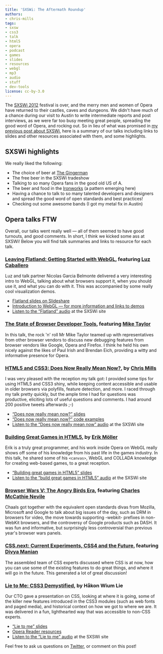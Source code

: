 ```yaml
---
title: 'SXSWi: The Aftermath Roundup'
authors:
- chris-mills
tags:
- sxsw
- css3
- talk
- html5
- opera
- podcast
- games
- slides
- resources
- webgl
- mp3
- audio
- stuff
- dev-tools
license: cc-by-3.0
---
```


<p>The <a href="http://sxsw.com/interactive">SXSWi 2012</a> festival is over, and the merry men and women of Opera have returned to their castles, caves and dungeons. We didn&#39;t have much of a chance during our visit to Austin to write intermediate reports and post interviews, as we were far too busy meeting great people, spreading the good word of Opera, and rocking out. So in lieu of what was promised in <a href="http://my.opera.com/ODIN/blog/2012/03/06/singing-an-opera-at-sxswi-2012">my previous post about SXSWi</a>, here is a summary of our talks including links to slides and other resources associated with them, and some highlights.</p>

<h2>SXSWi highlights</h2>

<p>We really liked the following:</p>

<ul>
	<li>The choice of beer at <a href="http://aus.gingermanpub.com/">The Gingerman</a></li>
	<li>The free beer in the SXSWi tradeshow</li>
	<li>Talking to so many Opera fans in the good old US of A.</li>
	<li>The beer and food in the <a href="http://www.ironworksbbq.com/">Ironworks</a> (a pattern emerging here)</li>
	<li>Having a chance to talk to so many talented developers and designers and spread the good word of open standards and best practices!</li>
	<li>Checking out some awesome bands (I got my metal fix in Austin)</li>
</ul>

<h2>Opera talks FTW</h2>

<p>Overall, our talks went really well — all of them seemed to have good turnouts, and good comments. In short, I think we kicked some ass at SXSWi! Below you will find talk summaries and links to resource for each talk.</p>

<h3><a href="http://lanyrd.com/2012/sxsw-interactive/sppfg/">Leaving Flatland: Getting Started with WebGL</a>, featuring <a href="https://twitter.com/#!/gerbille">Luz Caballero</a></h3>

<p>Luz and talk partner Nicolas Garcia Belmonte delivered a very interesting intro to WebGL, talking about what browsers support it, when you should use it, and what you can do with it. This was accompanied by some really cool visualization demos.</p>

<ul>
	<li><a href="http://www.slideshare.net/philogb/leaving-flatland-getting-started-with-webgl-sxsw-2012">Flatland slides on Slideshare</a></li>
	<li><a href="https://dev.opera.com/articles/view/an-introduction-to-webgl/">Introduction to WebGL — for more information and links to demos</a></li>
	<li><a href="http://schedule.sxsw.com/2012/events/event_IAP10895">Listen to the <q>Flatland</q> audio</a> at the SXSWi site</li>
</ul>

<h3><a href="http://lanyrd.com/2012/sxsw-interactive/spmzy/">The State of Browser Developer Tools</a>, featuring <a href="https://twitter.com/#!/miketaylr">Mike Taylor</a></h3>

<p>In this talk, the rock &#39;n&#39; roll Mr Mike Taylor teamed up with representatives from other browser vendors to discuss new debugging features from browser vendors like Google, Opera and Firefox. I think he held his own nicely against the likes of Paul Irish and Brendan Eich, providing a witty and informative presence for Opera.</p>

<h3><a href="http://lanyrd.com/2012/sxsw-interactive/spmtp/">HTML5 and CSS3: Does Now Really Mean Now?</a>, by <a href="https://twitter.com/#!/chrisdavidmills">Chris Mills</a></h3>

<p>I was very pleased with the reception my talk got: I provided some tips for using HTML5 and CSS3 shiny, while keeping content accessible and usable in older browsers via polyfills, feature detection, and more. I raced through my talk pretty quickly, but the ample time I had for questions was productive, eliciting lots of useful questions and comments. I had around 200 positive tweets afterwards ;-)</p>

<ul>
	<li><a href="http://www.slideshare.net/chrisdavidmills/html5-and-css3-does-now-really-mean-now"><q>Does now really mean now?</q> slides</a></li>
	<li><a href="http://people.opera.com/cmills/css3book/css3-html5-dnrmn.zip"><q>Does now really mean now?</q> code examples</a></li>
	<li><a href="http://schedule.sxsw.com/2012/events/event_IAP10996">Listen to the <q>Does now really mean now</q> audio</a> at the SXSWi site</li>
</ul>

<h3><a href="http://lanyrd.com/2012/sxsw-interactive/spmwk/">Building Great Games in HTML5</a>, by <a href="https://twitter.com/#!/erikjmoller">Erik Möller</a></h3>

<p>Erik is a truly great programmer, and his work inside Opera on WebGL really shows off some of his knowledge from his past life in the games industry. In this talk, he shared some of his <code>&lt;canvas&gt;</code>, WebGL and COLLADA knowledge for creating web-based games, to a great reception.</p>

<ul>
	<li><a href="http://people.opera.com/emoller/2012-03-10-SXSW/slides/"><q>Building great games in HTML5</q> slides</a></li>
	<li><a href="http://schedule.sxsw.com/2012/events/event_IAP10863">Listen to the <q>build great games in HTML5</q> audio</a> at the SXSWi site</li>
</ul>

<h3><a href="http://lanyrd.com/2012/sxsw-interactive/sqbdh/">Browser Wars V: The Angry Birds Era</a>, featuring <a href="https://twitter.com/#!/chaals">Charles McCathie Nevile</a></h3>

<p>Chaals got together with the equivalent open standards divas from Mozilla, Microsoft and Google to talk about big issues of the day, such as DRM in browsers for video, the move towards supporting -webkit- prefixes in non-WebKit browsers, and the controversy of Google products such as DASH. It was fun and informative, but surprisingly less controversial than previous year&#39;s browser wars panels.</p>

<h3><a href="http://lanyrd.com/2012/sxsw-interactive/spkxp/">CSS.next: Current Experiments, CSS4 and the Future</a>, featuring <a href="https://twitter.com/#!/divya">Divya Manian</a></h3>

<p>The assembled team of CSS experts discussed where CSS is at now, how you can use some of the existing features to do great things, and where it will go in the future. This generated a lot of great discussion!</p>

<h3><a href="http://lanyrd.com/2012/sxsw-interactive/sphcd/">Lie to Me: CSS3 Demystified</a>, by Håkon Wium Lie</h3>

<p>Our CTO gave a presentation on CSS, looking at where it is going, some of the killer new features introduced in the CSS3 modules (such as web fonts and paged media), and historical context on how we got to where we are. It was delivered in a fun, lighthearted way that was accessible to non-CSS experts.</p>

<ul>
	<li><a href="http://people.opera.com/howcome/2012/talks/03-13-sxsw-shower.html"><q>Lie to me</q> slides</a></li>
	<li><a href="http://people.opera.com/howcome/2011/reader/">Opera Reader resources</a></li>
	<li><a href="http://schedule.sxsw.com/2012/events/event_IAP11125">Listen to the <q>Lie to me</q> audio</a> at the SXSWi site</li>
</ul>


<p>Feel free to ask us questions on <a href="https://twitter.com/#!/odevrel">Twitter</a>, or comment on this post!</p>
